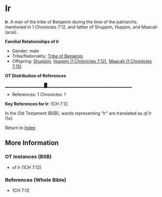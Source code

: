 # Ir
**Ir**. 
A man of the tribe of Benjamin during the time of the patriarchs, mentioned in 1 Chronicles 7:12, and father of Shuppim, Huppim, and Maacah (acai). 




**Familial Relationships of Ir**


* Gender: male
* Tribe/Nationality: [Tribe of Benjamin](../../../groups/md/acai/Benjamin.md)
* Offspring: [Shuppim](Shuppim.md), [Huppim (1 Chronicles 7:12)](Huppim.2.md), [Maacah (1 Chronicles 7:15)](Maacah.5.md)


**OT Distribution of References**

▁▁▁▁▁▁▁▁▁▁▁▁█▁▁▁▁▁▁▁▁▁▁▁▁▁▁▁▁▁▁▁▁▁▁▁▁▁▁
* References: 1 Chronicles: 1



**Key References for Ir**: 
1CH 7:12. 


In the Old Testament (BSB), words representing “Ir” are translated as 
*of Ir* (1x). 




Return to [Index](00-Index.md)

## More Information

### OT Instances (BSB)

* of Ir (1CH 7:12)



### References (Whole Bible)

* 1CH 7:12



